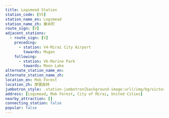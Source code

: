 ```yaml
---
title: Logsmead Station
station_code: [V5]
station_name_en: Logsmead
station_name_zh: 樂米町
route_sign: [V]
adjacent_stations:
  - route_sign: [V]
    preceding:
      - station: V4-Mirai City Airport
        towards: Mugen
    following:
      - station: V6-Marine Park
        towards: Moon Lake
alternate_station_name_en: 
alternate_station_name_zh: 
location_en: Mob Forest
location_zh: 摩寶森林
jumbotron_style: .station-jumbotron{background-image:url(/img/bg/victoryline.png);background-repeat:no-repeat;background-size:100% 10px;background-position:0 130px}
address: [Logsmead, Mob Forest, City of Mirai, United Cities]
nearby_attraction: []
connecting_station: false
popular: false
---
```



